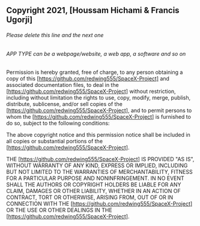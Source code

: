 ## Copyright 2021, [Houssam Hichami & Francis Ugorji]

###### Please delete this line and the next one
###### APP TYPE can be a webpage/website, a web app, a software and so on

Permission is hereby granted, free of charge, to any person obtaining a copy of this [https://github.com/redwing555/SpaceX-Project] and associated documentation files, to deal in the [https://github.com/redwing555/SpaceX-Project] without restriction, including without limitation the rights to use, copy, modify, merge, publish, distribute, sublicense, and/or sell copies of the [https://github.com/redwing555/SpaceX-Project], and to permit persons to whom the [https://github.com/redwing555/SpaceX-Project] is furnished to do so, subject to the following conditions:

The above copyright notice and this permission notice shall be included in all copies or substantial portions of the [https://github.com/redwing555/SpaceX-Project].

THE [https://github.com/redwing555/SpaceX-Project] IS PROVIDED "AS IS", WITHOUT WARRANTY OF ANY KIND, EXPRESS OR IMPLIED, INCLUDING BUT NOT LIMITED TO THE WARRANTIES OF MERCHANTABILITY, FITNESS FOR A PARTICULAR PURPOSE AND NONINFRINGEMENT. IN NO EVENT SHALL THE AUTHORS OR COPYRIGHT HOLDERS BE LIABLE FOR ANY CLAIM, DAMAGES OR OTHER LIABILITY, WHETHER IN AN ACTION OF CONTRACT, TORT OR OTHERWISE, ARISING FROM, OUT OF OR IN CONNECTION WITH THE [https://github.com/redwing555/SpaceX-Project] OR THE USE OR OTHER DEALINGS IN THE [https://github.com/redwing555/SpaceX-Project].
